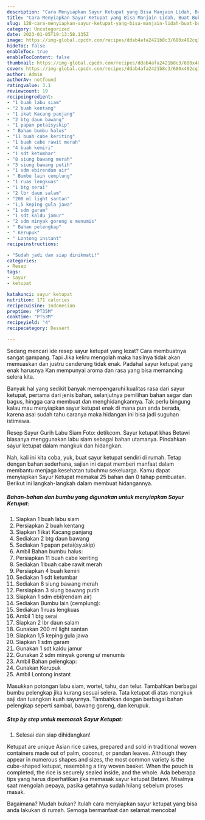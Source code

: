 ```yaml
---
description: "Cara Menyiapkan Sayur Ketupat yang Bisa Manjain Lidah, Buat Buka Puasa}"
title: "Cara Menyiapkan Sayur Ketupat yang Bisa Manjain Lidah, Buat Buka Puasa}"
slug: 128-cara-menyiapkan-sayur-ketupat-yang-bisa-manjain-lidah-buat-buka-puasa
category: Uncategorized
date: 2023-01-05T19:13:58.135Z
image: https://img-global.cpcdn.com/recipes/ddab4afa2421b8c3/680x482cq70/sayur-ketupat-foto-resep-utama.jpg
hideToc: false
enableToc: true
enableTocContent: false
thumbnail: https://img-global.cpcdn.com/recipes/ddab4afa2421b8c3/680x482cq70/sayur-ketupat-foto-resep-utama.jpg
cover: https://img-global.cpcdn.com/recipes/ddab4afa2421b8c3/680x482cq70/sayur-ketupat-foto-resep-utama.jpg
author: Admin
authorAv: notfound
ratingvalue: 3.1
reviewcount: 19
recipeingredient:
- "1 buah labu siam"
- "2 buah kentang"
- "1 ikat Kacang panjang"
- "2 btg daun bawang"
- "1 papan petaisyskip"
- " Bahan bumbu halus"
- "11 buah cabe keriting"
- "1 buah cabe rawit merah"
- "4 buah kemiri"
- "1 sdt ketumbar"
- "8 siung bawang merah"
- "3 siung bawang putih"
- "1 sdm ebirendam air"
- " Bumbu lain cemplung"
- "1 ruas lengkuas"
- "1 btg serai"
- "2 lbr daun salam"
- "200 ml light santan"
- "1,5 keping gula jawa"
- "1 sdm garam"
- "1 sdt kaldu jamur"
- "2 sdm minyak goreng u menumis"
- " Bahan pelengkap"
- " Kerupuk"
- " Lontong instant"
recipeinstructions:

- "Sudah jadi dan siap dinikmati!"
categories:
- Resep
tags:
- sayur
- ketupat

katakunci: sayur ketupat 
nutrition: 171 calories
recipecuisine: Indonesian
preptime: "PT35M"
cooktime: "PT53M"
recipeyield: "4"
recipecategory: Dessert

---
```



Sedang mencari ide resep sayur ketupat yang lezat? Cara membuatnya sangat gampang. Tapi Jika keliru mengolah maka hasilnya tidak akan memuaskan dan justru cenderung tidak enak. Padahal sayur ketupat yang enak harusnya Kan mempunyai aroma dan rasa yang bisa memancing selera kita.


Banyak hal yang sedikit banyak mempengaruhi kualitas rasa dari sayur ketupat, pertama dari jenis bahan, selanjutnya pemilihan bahan segar dan bagus, hingga cara membuat dan menghidangkannya. Tak perlu bingung kalau mau menyiapkan sayur ketupat enak di mana pun anda berada, karena asal sudah tahu caranya maka hidangan ini bisa jadi suguhan istimewa.

Resep Sayur Gurih Labu Siam Foto: detikcom. Sayur ketupat khas Betawi biasanya menggunakan labu siam sebagai bahan utamanya. Pindahkan sayur ketupat dalam mangkuk dan hidangkan.


Nah, kali ini kita coba, yuk, buat sayur ketupat sendiri di rumah. Tetap dengan bahan sederhana, sajian ini dapat memberi manfaat dalam membantu menjaga kesehatan tubuhmu sekeluarga. Kamu dapat menyiapkan Sayur Ketupat memakai 25 bahan dan 0 tahap pembuatan. Berikut ini langkah-langkah dalam membuat hidangannya.

<!--inarticleads1-->

##### Bahan-bahan dan bumbu yang digunakan untuk menyiapkan Sayur Ketupat:

1. Siapkan 1 buah labu siam
1. Persiapkan 2 buah kentang
1. Siapkan 1 ikat Kacang panjang
1. Sediakan 2 btg daun bawang
1. Sediakan 1 papan petai(sy.skip)
1. Ambil  Bahan bumbu halus:
1. Persiapkan 11 buah cabe keriting
1. Sediakan 1 buah cabe rawit merah
1. Persiapkan 4 buah kemiri
1. Sediakan 1 sdt ketumbar
1. Sediakan 8 siung bawang merah
1. Persiapkan 3 siung bawang putih
1. Siapkan 1 sdm ebi(rendam air)
1. Sediakan  Bumbu lain (cemplung):
1. Sediakan 1 ruas lengkuas
1. Ambil 1 btg serai
1. Siapkan 2 lbr daun salam
1. Gunakan 200 ml light santan
1. Siapkan 1,5 keping gula jawa
1. Siapkan 1 sdm garam
1. Gunakan 1 sdt kaldu jamur
1. Gunakan 2 sdm minyak goreng u/ menumis
1. Ambil  Bahan pelengkap:
1. Gunakan  Kerupuk
1. Ambil  Lontong instant


Masukkan potongan labu siam, wortel, tahu, dan telur. Tambahkan berbagai bumbu pelengkap jika kurang sesuai selera. Tata ketupat di atas mangkuk saji dan tuangkan kuah sayurnya. Tambahkan dengan berbagai bahan pelengkap seperti sambal, bawang goreng, dan kerupuk. 

<!--inarticleads2-->

##### Step by step untuk memasak Sayur Ketupat:


1. Selesai dan siap dihidangkan!

Ketupat are unique Asian rice cakes, prepared and sold in traditional woven containers made out of palm, coconut, or pandan leaves. Although they appear in numerous shapes and sizes, the most common variety is the cube-shaped ketupat, resembling a tiny woven basket. When the pouch is completed, the rice is securely sealed inside, and the whole. Ada beberapa tips yang harus diperhatikan jika memasak sayur ketupat Betawi. Misalnya saat mengolah pepaya, pasika getahnya sudah hilang sebelum proses masak. 

Bagaimana? Mudah bukan? Itulah cara menyiapkan sayur ketupat yang bisa anda lakukan di rumah. Semoga bermanfaat dan selamat mencoba!
